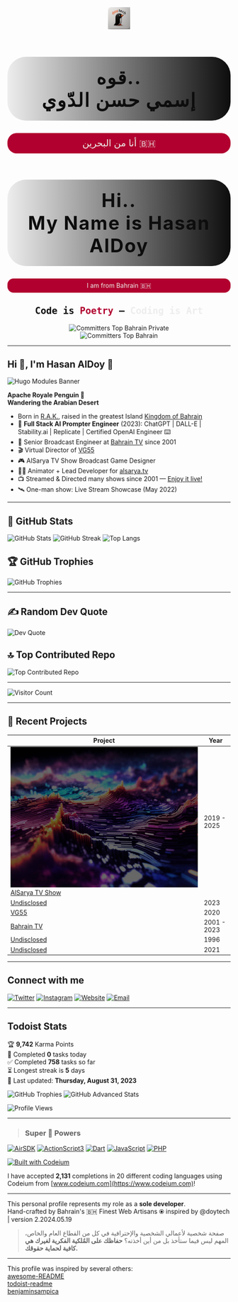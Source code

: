 <!-- Distinctly Unique & Beautiful Profile by Hasan AlDoy -->

<p align="center">
  <img src="images/revised-branding.png" width="50" alt="doy.tech Logo 2025"/>
</p>

<h1 align="center" style="font-size:3em; letter-spacing:2px; color:#0D0D0D; background: linear-gradient(90deg,#EDEDED,#0D0D0D); border-radius: 1em; padding: 0.5em 0;">قوه..
  <br />إسمي حسن الدّوي
</h1>

<p align="center" style="font-size:1.5em; color:#EDEDED; background:#B1002F; border-radius:1em; padding:0.5em 0;">أنا من البحرين 🇧🇭</p>
<h1 align="center" style="font-size:3em; letter-spacing:2px; color:#0D0D0D; background: linear-gradient(90deg,#EDEDED,#0D0D0D); border-radius: 1em; padding: 0.5em 0;">Hi..
  <br />My Name is Hasan AlDoy
</h1>
<p align="center" style="color:#EDEDED; background:#B1002F; border-radius:1em; padding:0.5em 0;">I am from Bahrain 🇧🇭</p>

<h2 align="center" style="font-family:monospace; color:#0D0D0D;">Code is <span style="color:#B1002F;">Poetry</span> &mdash; <span style="color:#EDEDED;">Coding is Art</span></h2>

<div align="center">
  <img src="https://user-badge.committers.top/bahrain_private/aldoyh.svg" alt="Committers Top Bahrain Private" width="300" />
</div>
<div align="center">
  <img src="https://user-badge.committers.top/bahrain/aldoyh.svg" alt="Committers Top Bahrain"/>
</div>

---

## Hi 👋, I'm Hasan AlDoy 🐧

![Hugo Modules Banner](https://hugomods.com/images/banners/home.svg)

**Apache Royale Penguin 🐧**  
**Wandering the Arabian Desert**

- Born in [R.A.K.](https://visitrasalkhaimah.com), raised in the greatest Island [Kingdom of Bahrain](https://bahrain.com)
- 🤖 **Full Stack AI Prompter Engineer** (2023): ChatGPT | DALL-E | Stability.ai | Replicate | Certified OpenAI Engineer ⌨️
- 🔭 Senior Broadcast Engineer at [Bahrain TV](https://live.bh) since 2001
- 🎬 Virtual Director of [VG55](https://www.youtube.com/channel/UCzXURHgFJuC0QpuFYOHRHeg)
- 🎮 AlSarya TV Show Broadcast Game Designer
- 🧑‍💻 Animator + Lead Developer for [alsarya.tv](https://alsarya.tv)
- 📺 Streamed & Directed many shows since 2001 — [Enjoy it live!](https://youtube.com/playlist?list=PLjaXnvdACZifh6jEW0fL5UwVT7WcMcJVa)
- 🛰️ One-man show: Live Stream Showcase (May 2022)

---

## 🚀 GitHub Stats

![GitHub Stats](https://github-readme-stats.vercel.app/api?username=aldoyh&theme=dark&hide_border=false&include_all_commits=true&count_private=true)
![GitHub Streak](https://github-readme-streak-stats.herokuapp.com/?user=aldoyh&theme=dark&hide_border=false)
![Top Langs](https://github-readme-stats.vercel.app/api/top-langs/?username=aldoyh&theme=dark&hide_border=false&layout=compact)

## 🏆 GitHub Trophies

![GitHub Trophies](https://github-profile-trophy.vercel.app/?username=aldoyh&theme=great-gatsby&no-frame=false&no-bg=true&margin-w=4)

---

## ✍️ Random Dev Quote

![Dev Quote](https://quotes-github-readme.vercel.app/api?type=horizontal&theme=radical)

## 🔝 Top Contributed Repo

![Top Contributed Repo](https://github-contributor-stats.vercel.app/api?username=aldoyh&limit=5&theme=dark&combine_all_yearly_contributions=true)

---

![Visitor Count](https://visitcount.itsvg.in/api?id=aldoyh&icon=0&color=0)

---

## 🌟 Recent Projects

| Project | Year |
|---------|------|
| ![AlSarya TV Show](images/DreamShaper_v7_by_Hasan_Aldoy_Mastermind.jpg) [AlSarya TV Show](https://alsarya.tv) | 2019 - 2025 |
| [Undisclosed](https://doy.tech/undisclosed) | 2023 |
| [VG55](https://www.youtube.com/channel/UCzXURHgFJuC0QpuFYOHRHeg) | 2020 |
| [Bahrain TV](https://live.bh) | 2001 - 2023 |
| [Undisclosed](https://doy.tech/undisclosed) | 1996 |
| [Undisclosed](https://doy.tech/undisclosed) | 2021 |

---

## Connect with me

[![Twitter](https://img.shields.io/badge/Twitter-aldoyh-1DA1F2?style=for-the-badge&logo=twitter)](https://twitter.com/aldoyh)
[![Instagram](https://img.shields.io/badge/Instagram-aldoyh-E4405F?style=for-the-badge&logo=instagram)](https://instagram.com/aldoyh)
[![Website](https://img.shields.io/badge/Website-doy.tech-0A0A0A?style=for-the-badge&logo=google-chrome)](https://doy.tech)
[![Email](https://img.shields.io/badge/Email-hellos@doy.tech-D14836?style=for-the-badge&logo=gmail)](mailto:hellos@doy.tech)

---

## Todoist Stats

<!-- TODO-IST:START -->
🏆 **9,742** Karma Points  
🌸 Completed **0** tasks today  
✅ Completed **758** tasks so far  
⏳ Longest streak is **5** days  
📅 Last updated: **Thursday, August 31, 2023**
<!-- TODO-IST:END -->

![GitHub Trophies](https://stats.dooboo.io/api/github-trophies?login=aldoyh)
![GitHub Advanced Stats](https://stats.dooboo.io/api/github-stats-advanced?login=aldoyh)

![Profile Views](https://komarev.com/ghpvc/?username=aldoyh&label=Profile%20views&color=0e75b6&style=flat)

---

> ### Super 🔋 Powers

[![AirSDK](https://img.shields.io/badge/AirSDK-Harman-FF0000?style=for-the-badge&logo=adobe)](https://airsdk.dev)
[![ActionScript3](https://img.shields.io/badge/ActionScript3-FF0000?style=for-the-badge&logo=adobe)](https://airsdk.dev)
[![Dart](https://img.shields.io/badge/Dart-0175C2?style=for-the-badge&logo=dart)](https://dart.dev)
[![JavaScript](https://img.shields.io/badge/JavaScript-F7DF1E?style=for-the-badge&logo=javascript)](https://www.javascript.com)
[![PHP](https://img.shields.io/badge/PHP-777BB4?style=for-the-badge&logo=php)](https://www.php.net)

[![Built with Codeium](https://codeium.com/badges/main)](https://codeium.com)

I have accepted **2,131** completions in 20 different coding languages using Codeium from [www.codeium.com](https://www.codeium.com)!

---

This personal profile represents my role as a **sole developer**.  
Hand-crafted by Bahrain's 🇧🇭 Finest Web Artisans ⦿ inspired by @doytech | version 2.2024.05.19

> صفحة شخصية لأعمالي الشخصية والإحترافية في كل من القطاع العام والخاص، المهم ليس فيما ستأخذ بل من أين أخذته؟ **حفاظك على المُلكية الفكرية لغيرك هي كافية لحماية حقوقك.**

---

This profile was inspired by several others:  
[awesome-README](https://github.com/elangosundar/awesome-README-templates)  
[todoist-readme](https://github.com/abhisheknaiidu/todoist-readme)  
[benjaminsampica](https://github.com/benjaminsampica/benjaminsampica)

